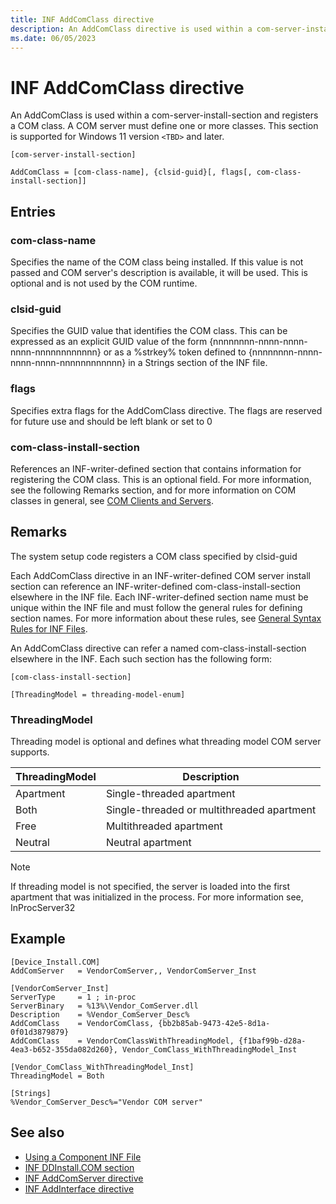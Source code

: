 ```yaml
---
title: INF AddComClass directive
description: An AddComClass directive is used within a com-server-install-section and registers a COM class.
ms.date: 06/05/2023
---
```


# INF AddComClass directive

An AddComClass is used within a com-server-install-section and registers a COM class. A COM server must define one or more classes. This section is supported for Windows 11 version `<TBD>` and later.

```inf
[com-server-install-section]

AddComClass = [com-class-name], {clsid-guid}[, flags[, com-class-install-section]]
```

## Entries

### com-class-name

Specifies the name of the COM class being installed. If this value is not passed and COM server's description is available, it will be used. This is optional and is not used by the COM runtime.

### clsid-guid

Specifies the GUID value that identifies the COM class. This can be expressed as an explicit GUID value of the form {nnnnnnnn-nnnn-nnnn-nnnn-nnnnnnnnnnnn} or as a %strkey% token defined to {nnnnnnnn-nnnn-nnnn-nnnn-nnnnnnnnnnnn} in a Strings section of the INF file. 

### flags

Specifies extra flags for the AddComClass directive. The flags are reserved for future use and should be left blank or set to 0

### com-class-install-section

References an INF-writer-defined section that contains information for registering the COM class. This is an optional field. For more information, see the following Remarks section, and for more information on COM classes in general, see [COM Clients and Servers](/windows/win32/com/com-clients-and-servers).

## Remarks

The system setup code registers a COM class specified by clsid-guid

Each AddComClass directive in an INF-writer-defined COM server install section can reference an INF-writer-defined com-class-install-section elsewhere in the INF file. Each INF-writer-defined section name must be unique within the INF file and must follow the general rules for defining section names. For more information about these rules, see [General Syntax Rules for INF Files](general-syntax-rules-for-inf-files.md).

An AddComClass directive can refer a named com-class-install-section elsewhere in the INF. Each such section has the following form:

```inf
[com-class-install-section]

[ThreadingModel = threading-model-enum]
```

### ThreadingModel

Threading model is optional and defines what threading model COM server supports.

| ThreadingModel | Description |
|---|---|
| Apartment | Single-threaded apartment |
| Both | Single-threaded or multithreaded apartment |
| Free | Multithreaded apartment |
| Neutral | Neutral apartment |

> [!NOTE]
> If threading model is not specified, the server is loaded into the first apartment that was initialized in the process.  For more information see, InProcServer32

## Example

```inf
[Device_Install.COM]
AddComServer   = VendorComServer,, VendorComServer_Inst

[VendorComServer_Inst]
ServerType     = 1 ; in-proc
ServerBinary   = %13%\Vendor_ComServer.dll
Description    = %Vendor_ComServer_Desc%
AddComClass    = VendorComClass, {bb2b85ab-9473-42e5-8d1a-0f01d3879879}
AddComClass    = VendorComClassWithThreadingModel, {f1baf99b-d28a-4ea3-b652-355da082d260}, Vendor_ComClass_WithThreadingModel_Inst

[Vendor_ComClass_WithThreadingModel_Inst]
ThreadingModel = Both

[Strings]
%Vendor_ComServer_Desc%="Vendor COM server"
```

## See also

- [Using a Component INF File](using-a-component-inf-file.md)
- [INF DDInstall.COM section](inf-ddinstall-com-section.md)
- [INF AddComServer directive](inf-addcomserver-directive.md)
- [INF AddInterface directive](inf-addinterface-directive.md)
